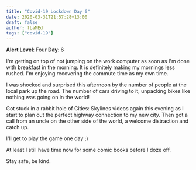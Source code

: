 ```yaml
---
title: "Covid-19 Lockdown Day 6"
date: 2020-03-31T21:57:28+13:00
draft: false
author: fLaMEd
tags: ["covid-19"]
---
```


**Alert Level**: Four
**Day**: 6

I'm getting on top of not jumping on the work computer as soon as I'm done with breakfast in the morning. It is definitely making my mornings less rushed. I'm enjoying recovering the commute time as my own time.

I was shocked and surprised this afternoon by the number of people at the local park up the road. The number of cars driving to it, unpacking bikes like nothing was going on in the world!

Got stuck in a rabbit hole of Cities: Skylines videos again this evening as I start to plan out the perfect highway connection to my new city. Then got a call from an uncle on the other side of the world, a welcome distraction and catch up. 

I'll get to play the game one day ;)

At least I still have time now for some comic books before I doze off.

Stay safe,  be kind.
